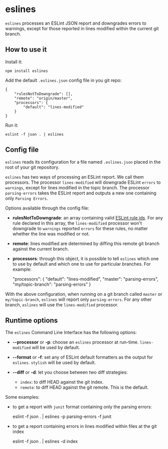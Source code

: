 # eslines

`eslines` processes an ESLint JSON report and downgrades errors to warnings, except for those reported in lines modified within the current git branch.

## How to use it

Install it:

	npm install eslines

Add the default `.eslines.json` config file in you git repo:

	{
		"rulesNotToDowngrade": [],
		"remote": "origin/master",
		"processors": {
			"default": "lines-modified"
		}
	}

Run it:

	eslint -f json . | eslines

## Config file

`eslines` reads its configuration for a file named `.eslines.json` placed in the root of your git repository.

`eslines` has two ways of processing an ESLint report. We call them processors. The processor `lines-modified` will downgrade ESLint `errors` to `warnings`, except for lines modified in the topic branch. The processor `parsing-errors` takes the ESLint report and outputs a new one containing only `Parsing Errors`.

Options available through the config file:

* **rulesNotToDowngrade**: an array containing valid [ESLint rule ids](http://eslint.org/docs/rules/). For any rule declared in this array, the `lines-modified` processor won't downgrade to `warnings` reported `errors` for these rules, no matter whether the line was modified or not.

* **remote**: lines modified are determined by diffing this remote git branch against the current branch.

* **processors**: through this object, it is possible to tell `eslines` which one to use by default and which one to use for particular branches. For example:


	"processors": {
		"default": "lines-modified",
		"master": "parsing-errors",
		"my/topic-branch": "parsing-errors"
	}

With the above configuration, when running on a git branch called `master` or `my/topic-branch`, `eslines` will report only `parsing-errors`. For any other branch, `eslines` will use the `lines-modified` processor.

## Runtime options

The `eslines` Command Line Interface has the following options:

* **--processor** or **-p**: choose an `eslines` processor at run-time. `lines-modified` will be used by default.

* **--format** or **-f**: set any of ESLint default formatters as the output for `eslines`. `stylish` will be used by default.

* **--diff** or **-d**: let you choose between two diff strategies:

	* `index`: to diff HEAD against the git index.
	* `remote`: to diff HEAD against the git remote. This is the default.

Some examples:

* to get a report with `junit` format containing only the parsing errors:


	eslint -f json . | eslines -p parsing-errors -f junit

* to get a report containing errors in lines modified within files at the git index


	eslint -f json . | eslines -d index
